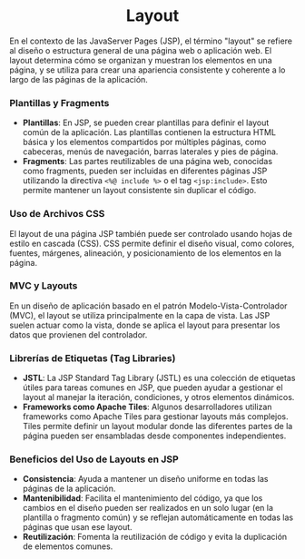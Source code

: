 <h1 align="center">Layout</h1>
<p>En el contexto de las JavaServer Pages (JSP), el término "layout" se refiere al diseño o estructura general de una página web o aplicación web. El layout determina cómo se organizan y muestran los elementos en una página, y se utiliza para crear una apariencia consistente y coherente a lo largo de las páginas de la aplicación.</p>
<h3>Plantillas y Fragments</h3>

- <b>Plantillas</b>: En JSP, se pueden crear plantillas para definir el layout común de la aplicación. Las plantillas contienen la estructura HTML básica y los elementos compartidos por múltiples páginas, como cabeceras, menús de navegación, barras laterales y pies de página.
- <b>Fragments</b>: Las partes reutilizables de una página web, conocidas como fragments, pueden ser incluidas en diferentes páginas JSP utilizando la directiva `<%@ include %>` o el tag `<jsp:include>`. Esto permite mantener un layout consistente sin duplicar el código.

<h3>Uso de Archivos CSS</h3>
<p>El layout de una página JSP también puede ser controlado usando hojas de estilo en cascada (CSS). CSS permite definir el diseño visual, como colores, fuentes, márgenes, alineación, y posicionamiento de los elementos en la página.</p>
<h3>MVC y Layouts</h3>
<p>En un diseño de aplicación basado en el patrón Modelo-Vista-Controlador (MVC), el layout se utiliza principalmente en la capa de vista. Las JSP suelen actuar como la vista, donde se aplica el layout para presentar los datos que provienen del controlador.</p>
<h3>Librerías de Etiquetas (Tag Libraries)</h3>

- <b>JSTL</b>: La JSP Standard Tag Library (JSTL) es una colección de etiquetas útiles para tareas comunes en JSP, que pueden ayudar a gestionar el layout al manejar la iteración, condiciones, y otros elementos dinámicos.
- <b>Frameworks como Apache Tiles</b>: Algunos desarrolladores utilizan frameworks como Apache Tiles para gestionar layouts más complejos. Tiles permite definir un layout modular donde las diferentes partes de la página pueden ser ensambladas desde componentes independientes.

<h3>Beneficios del Uso de Layouts en JSP</h3>

- <b>Consistencia</b>: Ayuda a mantener un diseño uniforme en todas las páginas de la aplicación.
- <b>Mantenibilidad</b>: Facilita el mantenimiento del código, ya que los cambios en el diseño pueden ser realizados en un solo lugar (en la plantilla o fragmento común) y se reflejan automáticamente en todas las páginas que usan ese layout.
- <b>Reutilización</b>: Fomenta la reutilización de código y evita la duplicación de elementos comunes.
